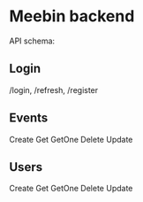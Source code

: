 # Meebin backend

API schema:

## Login
/login, /refresh, /register

## Events
Create
Get
GetOne
Delete
Update

## Users
Create
Get
GetOne
Delete
Update